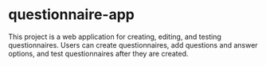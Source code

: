 # questionnaire-app
This project is a web application for creating, editing, and testing questionnaires. Users can create questionnaires, add questions and answer options, and test questionnaires after they are created.
